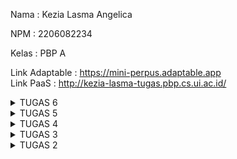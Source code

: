 Nama    : Kezia Lasma Angelica

NPM     : 2206082234

Kelas   : PBP A

Link Adaptable  : https://mini-perpus.adaptable.app  
Link PaaS       : http://kezia-lasma-tugas.pbp.cs.ui.ac.id/

<details>
<summary>TUGAS 6</summary>

1.  Jelaskan perbedaan antara asynchronous programming dengan synchronous programming.  
    Synchronus programming memiliki cara kerja menunggu syntax per baris selesai dikerjakan terlebih dulu, kemudian baru melanjutkan ke syntax dibawahnya sehingga tidak bisa mengeksekusi beberapa kode secara bersamaan. Sementara asynchronus programming dapat mengeksekusi beberapa tugas secara bersamaan dengan menginisiasi 'async' pada pendefinisian function agar function tersebut mengembalikan sebuah promise, kemudian menggunakan syntax 'await' untuk untuk menjeda eksekusi program dan menunggu promise terselesaikan terlebih dulu untuk melanjutkan program.  

2.  Dalam penerapan JavaScript dan AJAX, terdapat penerapan paradigma event-driven programming. Jelaskan maksud dari paradigma tersebut dan sebutkan salah satu contoh penerapannya pada tugas ini.  
    Dalam pemrograman, event-driven programming adalah suatu keadaan dimana program memberikan timbal balik output dari suatu kejadian input dari user atau yang biasa disebut dengan event handling. Dalam AJAX dan JavaScript yang digunakan kali ini, program akan memberikan respon ketika user melakukan aksi, seperti klik button, submit, dan lain sebagainya, tanpa harus menunggu eksekusi kode sebelumnya selesai dilakukan. Pada tugas kali ini, salah satu event-driven yang digunakan adalah 'onclick', dimana ketika fungsi addProduct() dijalankan, program akan mengirim data ke server menggunakan AJAX, kemudian tampilan produk akan terbarui secara dinamis tanpa reload halaman secara manual.  

3.  Jelaskan penerapan asynchronous programming pada AJAX.  
    AJAX merupakan teknologi yang memadukan Javascript dan HTML DOM untuk menampilkan data serta peramban web untuk meminta data dari server. Teknologi ini memungkinkan halaman web untuk memperbarui data secara asinkronus dengan mengirimkan data ke peladen dibalik layar untuk memperbarui sebagian elemen data pada halaman tanpa harus me-reload halaman secara keseluruhan sehingga bersifat lebih interaktif dengan pengguna karena program merespon langsung permintaan user tanpa harus menunggu bagian kode yang lain selesai dikerjakan. Cara kerja asynchronus programming pada AJAX adalah:  
    a.  AJAX akan membuat surat permintaan data ke server berdasarkan apa yang diminta oleh user  
    b.  Setelah surat permintaan tersebut sudah lengkap, maka AJAX akan langsung mengirimkannya ke server tanpa harus menunggu balasan server.  
    c.  Sementara AJAX menunggu balasan server, AJAX akan tetap berinteraksi dengan user, sehingga program tidak terhenti hanya untuk menunggu respon atas permintaan sebelumnya  
    d.  Setelah server sudah memberikan respon atas permintaan user, AJAX akan memeriksa balasan tersebut. Jika tidak ada permasalahan pada balasan tersebut, maka AJAX akan menampilkan balasan tersebut kepada user melalui tampilan program  
    
4.  Pada PBP kali ini, penerapan AJAX dilakukan dengan menggunakan Fetch API daripada library jQuery. Bandingkanlah kedua teknologi tersebut dan tuliskan pendapat kamu teknologi manakah yang lebih baik untuk digunakan.  
    Jika menggunakan Fetch API kita tidak perlu menggunakan unduhan atau instalasi tambahan seperti pustaka eksternal dan Fetch API menggunakan promise untuk menangani respons dari permintaan yang memudahkan pengelolaan alur asinkronus dan memisahkan permintaan dan respons sehingga memungkinkan manipulasi data secara independen. Jika menggunakan library jQuery, maka akan lebih leluasa karena library jQuery kompatibel secara lintas browser dan syntax nya lebih ringkas untuk melakukan permintaan dan penanganan respon dengan berbagai utilitas yang disediakan.  
    Jika perlu memilih teknologi mana yang lebih baik digunakan, maka akan lebih baik menggunakan Fetch API karena memiliki kontrol yang baik dan terintegrasi dengan promise yang cocok untuk proyek dengan teknologi modern.  

5.  Jelaskan bagaimana cara kamu mengimplementasikan checklist di atas secara step-by-step (bukan hanya sekadar mengikuti tutorial).  
    a.  Membuat fungsi get_product_json(request) untuk mengambil data produk dan di serialize ke format json  
    b.  Membuat fungsi add_product_ajax(request) untuk melakukan add product dengan AJAX, dengan function diisi oleh variabel yang sesuai dengan models yang kita pakai  
    c.  Melakukan routing kedua fungsi tersebut di urls.py  
    d.  Membuat struktur card pada `for products in products` sebelumnya dan mengganti dengan struktur card yang baru dengan menandakan ID pada setiap objek card yang dibuat, contohnya `<div id="product_cards"></div>`  
    e.  Membuat block `<Script>` berisi function async getProducts() dengan return fetch dari function get_product_json()  
    f.  Menambahkan fungsi async refreshProducts() yang berfungsi untuk merefresh data produk secara asynchronus. Pada function inilah kita menginisiasi card dan atribut-atributnya yang sebelumnya kita inisiasikan di `for products in products`. Agar ter synchronize dengan data tiap produk, kita dapat menggunakan for loop `products.forEach(item)` yang menggunakan variabel htmlString untuk mengumpulkan isi dari for loop tersebut, kemudian melakukan getElementById  
    f.  Menambahkan modal form dalam bentuk Bootstrap serta buttonnya untuk menampilkan modal
    g.  Membuat function addProduct() pada block Script untuk membuat sebuah FormData baru yang datanya diambil dari form pada modal. Objek FormData dapat digunakan untuk mengirimkan data form tersebut ke server melalui syntax `new FormData(document.querySelector('#form'))` dan mengosongkan isi form setelah submit dengan `document.getElementById("form").reset()` serta menambahkan `document.getElementById("button_add").onclick = addProduct` untuk event handling ketika terjadi onclick pada button add product

</details>

<details>
<summary>TUGAS 5</summary>

1.  Jelaskan manfaat dari setiap element selector dan kapan waktu yang tepat untuk menggunakannya.  
    a. Universal Selector (*) adalah sebuah jenis elemen selector dalam CSS yang memilih atau mempengaruhi semua elemen di dalam dokumen HTML sehingga selector ini digunakan saat kita ingin menerapkan style elemen tersebut dalam seluruh dokumen  
    b. Type Selector adalah elemen selector yang dapat digunakan saat kita ingin menerapkan style pada semua instance dari elemen tertentu, contohnya mengubah warna teks atau size text dengan menggunakan 'p', 'h1', 'div'.  
    c. Class Selector (.classname) digunakan ketika ingin menerapkan style pada semua elemen yang memiliki kelas tertentu seperti 'container', 'box', 'button'.  
    d. ID Selector dapat digunakan ketika kita ingn menerapkan style pada elemen yang memiliki ID unik seperti '#header' dalam satu halaman.  
    e. Pseudo class dapat digunakan ketika ingin menerapkan style pada elemen dengan kondisi tertentu seperti saat mouse diarahkan, saat button diklik. Contoh dari pseudo class adalah ':hover', ':active'  

2.  Beberapa HTML5 Tag yang saya ketahui adalah:  
    a. 'header' yang digunakan untuk menandakan bagian atas dari halaman web atau dari sebuah elemen atau sekelompok elemen.  
    b. nav sebagai penanda daftar navigasi untuk tautan navigasi ke bagian-bagian lain dari halaman atau ke halaman-halaman lain  
    c. section yang digunakan untuk menyusun konten dalam satu bagian terkait dalam dokumen seperti artikel atau bagian khusus dari halaman.  
    d. div yang digunakan sebagai kontainer untuk mengelompokkan dan mengorganisir beberapa elemen dalam dokumen menjadi suatu kesatuan  
    e. footer yang digunakan untuk mendefinisikan bagian bawah dari halaman atau akhir dari elemen atau sekelompok elemen.  

3.  Jelaskan perbedaan antara margin dan padding.  
    Margin memiliki konsep yang berada di luar batas elemen antara elemen dan elemen lain di sekitarnya yang menciptakan jarak antara elemen dengan elemen tetangganya atau dengan tepi area konten. Sifatnya sendiri tidak terpengaruh oleh background atau border dan bersifat transparan secara default sehingga jika kita menggunakan elemen seperti warna background, maka margin tidak akan memiliki pengaruh pada elemen tersebut. 
    Sementara itu, padding memiliki konsep yang mengatur ruang bagian dalam elemen, dimana padding mengontrol ruang diesekitar konten elemennya seperti contohnya mengatur jarak sisi-sisi box pada text yang ada didalamnya. Selain itu, padding juga mempengaruhi background karena padding dapat menampilkan warna background.  

4.  Bootstrap dan Tailwind CSS adalah dua framework CSS yang membantu dalam pembuatan desain situs web. Keduanya memiliki berbeda dalam membangun style dalam komponen situs web dimana Bootstrap memberikan komponen-komponen bawaan yang lebih terstruktur sehingga pada saat tertentu sulit untuk mengubah komponen sesuai dengan kebutuhan khusus tanpa menimpa banyak gaya bawaan Bootstrap. Sementara itu, Tailwind CSS adalah framework utility-first yang memberikan kelas-kelas utilitas yang kuat dan memberikan fleksibilitas besar dalam tata letak dan desain. Bootstrap lebih cocok jika ingin membangun situs dengan cepat karena menggunakan komponen bawaan yang telah dirancang dengan baik. Tetapi jika kita ingin mmebuat situs dengan tingkat kustomisasi tinggi atau ingin mendesain dari nol, akan lebih nyaman menggunakan Tailwind CSS yang memberikan kebebasan lebih besar melalu kelas-kelas yang disediakan.  

5.  Jelaskan bagaimana cara kamu mengimplementasikan checklist di atas secara step-by-step (bukan hanya sekadar mengikuti tutorial).  
    a. Kustomisasi halaman login, register, dan tambah inventori semenarik mungkin.  
    Pertama, saya merancang desain yang saya inginkan di aplikasi Figma. Kemudian, saya menggunakan markup tags css style untuk menyusun desain-desain tersebut. Dalam markup tags tersebut, saya membuat komponen-komponen apa saja yang ingin saya berikan style, dimana ada beberapa komponen sepert body, container, box, form, button, juga dengan beberapa kondisi atau gayanya seperti saat hover atau model text heading(h) atau paragraph(p). Kemudian dalam komponen-komponen tersebut saya mengatur stylenya denga inisiasi background color, margin, padding, text align, border serta radiusnya, juga font dan font sizenya.  
    b. Kustomisasi halaman daftar inventori menjadi lebih berwarna maupun menggunakan apporach lain seperti menggunakan Card.  
    Pada daftar inventori, saya menambah kustomisasi dengan menggunakan card dan radio choice sebagai additional choice untuk produk saya. Untuk card, saya menerapkan desainnnya dengan menandakan bagian dari card menggunakan 'div class' serta mengatur stylenya seperti width, height, display, margin. Didalam 'div', saya menginisiasi bagian card seperti header, body, dan title.  
    Kemudian untuk mengkustomisasi radio choice, saya menandakan terlebih dulu apa saja yang ingin customize, dalam hal ini saya menambahkan pilihan 'hot, cold' untuk 'type' dan 'less sweet, normal sweet' untuk 'sweetness. Kemudian saya mendaftarkan additional tersebut berupa variabel pada models.py serta tipe datanya dan menambahkannya juga pada fields di models.py dan setelah itu melakukan migration sebagai langkah wajib ketika melakukan perubahan pada model produk. Agar tampilan dari additionals tersebut muncul pada card products, tidak lupa saya menambahkan bagian tersebut pada card text dalam card div.
</details>

<details>
<summary>TUGAS 4</summary>

1.  Apa itu Django UserCreationForm, dan jelaskan apa kelebihan dan kekurangannya?  
    Django UserCreationForm adalah impor bawaan `django.contrib.auth.forms` yang menyedeiakan template pengisian form seperti nama, password, dan konfirmasi password sehingga adanya UserCreationForm dapat membantu developer untuk tidak perlu panjang-panjang membuat code untuk standar pengisian form dan bahkan pengisian password sudah memiliki section konfirmasi. Sayangnya, UserCreationForm belum menyediakan template untuk data pendaftaran lebih detail seperti tanggal lahir dan jenis kelamin/ Selain itu, verifikasi identitas dan oersetujuan persyaratan juga belum tersedia di bawaan ini. 

2.  Apa perbedaan antara autentikasi dan otorisasi dalam konteks Django, dan mengapa keduanya penting?  
    Authentication adalah proses memastikan identitas pengguna ketika masuk ke sebuah sistem dengan tujuan untuk mengenali atau memvalidasi user yang masuk. Tahapan awal dari authentication sendiri adalah dengan user menciptakan "lingkungan" nya sendiri pada sebuah sistem (register), kemudian ketika user akan masuk kembali ke sistem, ia akan melewati proses autentikasi seperti login dengan username dan password dan akan diautentikasi oleh sistem apakah username dan password yang dimasukkan sudah benar. Autentikasi diperlukan untuk menjaga keamanan data user agar tidak bisa diakses secara sembarang  
    Sementara itu, authorization adalah proses memastikan bahwa user memiliki izin untuk masuk kedalam sebuah sistem. Hal ini dilakukan untuk memastikan bahwa tidak sembarang orang dapat mengakses sistem tersebut. Tahapan dari authorization biasanya dapat dilakukan setelah proses authentication selesai, dimana ketika user sudah tervalidasi masuk ke sistem, sistem akan menentukan akses apa saja yang dibuka untuk user tersebut sesuai dengan kriteria ketika user membuat "lingkungan" nya pada sistem. Authorization adalah salah satu komponen penting untuk mengontrol akses yang berbeda-beda dari tiap user.  

3.  Apa itu cookies dalam konteks aplikasi web, dan bagaimana Django menggunakan cookies untuk mengelola data sesi pengguna?  
    Cookies adalah data kecil yang disimpan pada client side untuk menandakan aksi yang dilakukan oleh pengguna tergantung oleh jenis cookienya. Cookie biasanya digunakan untuk mengelola sesi pengguna dengan menggunakan Session ID yang di-generate secara random. Kemudian, Django akan menyimpan data dari sesi tersebut dan hanya akan menggunakan Session ID yang disimpan dalam cookie di sisi klien. Setelah data sesi tersimpan, server akan mengirimkan Session ID ini kembali ke client dalam bentuk cookie. Cookie ini kemudian akan dikirimkan kembali oleh client ke server setiap kali permintaan HTTP dibuat ke aplikasi. Session ID inilah yang akan digunakan untuk mengidentifikasi pengguna dan data-datanya. Setelah pengguna melakukan logout, maka data dari sesi tersebut yang berkaitan dengan Session ID yang logout akan terhapus.  

4.   Apakah penggunaan cookies aman secara default dalam pengembangan web, atau apakah ada risiko potensial yang harus diwaspadai?  
    Ya, ada yang harus diwaspadai. Cookie rentan terhadap pencurian informasi sensitif jika tidak dielakukan dengan benar karena dapat menjadi target serangan Cross-Site Scripting (XSS) yang dimana penyerang dapat memasukkan script berbahaya ke halaman web dan mencuri cookies atau juga menjadi peluang serangan Man-in-the-Middle (MitM) alias disadap melalui lalu lintas jaringan jika koneksi tidak dienkripsi dengan HTTPS. Maka dari itu, penting untuk mengonfigurasi cookies dengan benar, dengan mengatur atribut Secure dan HttpOnly untuk melindungi informasi sensitif.

5. Checklist Tugas  
    a. Mengimplementasikan fungsi registrasi, login, dan logout untuk memungkinkan pengguna untuk mengakses aplikasi sebelumnya dengan lancar: Membuat 3 fungsi pada `views.py` yaitu  
    - Register: fungsi untuk membuat akun user menggunakan metode "POST" dimana client mengirim data registrasi ke server dengan menambahkan impor bawaan Django yaitu `UserCreationForm()` untuk mempermudah pembuatan kode untuk form bagi developer. Setelah menginisiasi fungsi diatas, kita perlu membuat berkas HTML nya pada templates. berikut adalah cara menginisiasi fungsi:   
    ```python
    from django.shortcuts import redirect
    from django.contrib.auth.forms import UserCreationForm
    from django.contrib import messages  

    ...
    def register(request):
    form = UserCreationForm()

    if request.method == "POST":
        form = UserCreationForm(request.POST)
        if form.is_valid():
            form.save()
            messages.success(request, 'Your account has been successfully created!')
            return redirect('main:login')
    context = {'form':form}
    return render(request, 'register.html', context)
    ```
    - Login: fungsi yang mengirim request autentikasi username dan password user dalamm bentuk "POST" dan mengautentikasinya dengan impor bawaan `authenticate(request, username=username, password=password`.Setelah menginisiasi fungsi diatas, kita perlu membuat berkas HTML nya pada templates. berikut adalah cara menginisiasi fungsi:  
    ```python
    from django.contrib.auth import authenticate, login

    ...
    def login_user(request):
    if request.method == 'POST':
        username = request.POST.get('username')
        password = request.POST.get('password')
        user = authenticate(request, username=username, password=password)
        if user is not None:
            login(request, user)
            return redirect('main:show_main')
        else:
            messages.info(request, 'Sorry, incorrect username or password. Please try again.')
    context = {}
    return render(request, 'login.html', context)
    ```  
    - Logout: fungsi yang mengirim request logout ke server, kemudian akan mengarahkan sistem ke page login
    Fungsi-fungsi yang sudah dibuat ini akan ditambahkan pathnya ke `urlpatterns` pada `urls.py`. Kemudian kita juga perlu merestriksi halaman main dengan
    ```python
    from django.contrib.auth.decorators import login_required
    ```  
    kemudian menambahkan `@login_required` diatas fungsi show_main
    ```python
    ...
    @login_required(login_url='/login')
    def show_main(request):
    ...
    ``` 

    b. Membuat dua akun pengguna dengan masing-masing tiga dummy data menggunakan model yang telah dibuat pada aplikasi sebelumnya untuk setiap akun di lokal.  
    - Pertama, kita akan melakukan register 2 akun di lokal. Setelah itu, login pada kedua akun tersebut dan membuat `3 dummy data berbeda` berdasarkan models yang sudah dibuat, dimana pada models saya, saya memggunakan name, amount, description, dan price.  

    c. Menghubungkan model Item dengan User  
    Menghubungkan model Item dengan User dilakukan agar Item yang muncul tersinkron dengan user yang sedang login kedalam sistem. Tahapannya adalah:  
    - Pada models.py, kita akan mengimpor model `User` dan menghubungkan satu produk dengan satu user menggunakan `ForeignKey`  
    ```python
    ...
    from django.contrib.auth.models import User
    ...
    class Product(models.Model):
    user = models.ForeignKey(User, on_delete=models.CASCADE)
    ...  
    ```  
    - Kemudian, kita akan menambahkan parameter `commit=False` pada `form.save()` di fungsi `creat_product` pada `views.py/main` yang bertujuan agar objek yang baru dibuat tidak langsung disimpan ke database, tetapi akan dimodifikasi terlebih dulu untuk memasukkan field `user` dengan objek `User` dari return value `request.user` untuk menandakan bahwa objek yang dibuat adalah milik user yang sedang login.Berikut adalah contoh kodenya:
    ```python
    def create_product(request):
    form = ProductForm(request.POST or None)

    if form.is_valid() and request.method == "POST":
        product = form.save(commit=False)
        product.user = request.user
        product.save()
        return HttpResponseRedirect(reverse('main:show_main'))
    ...
    ```  
    - Setelah itu, context `name` pada fungsi `show_main` akan diubah menjadi `'name': request.user.username,` agar objek produk yang ditampilkan adalah objek yang terasosiasi dengan user yang login
    - Karena kita menambahkan model baru yaitu `User`, maka kita perlu melakukan `python manage.py makemigrations`. Sebelum melakukan migrate, akan muncul error yang perlu diatasi dengan memberikan reply `1` di terminal pada error tersebut untuk menetapkan default value. Baru setelah itu kita bisa melakukan migration dengan `python manage.py migrate`

    d. Menampilkan detail informasi pengguna yang sedang logged in seperti username dan menerapkan cookies seperti last login pada halaman utama aplikasi.  
    Untuk menampilkan informasi pengguna yang sedang logged in seperti username, maka kita perlu mengubah context `name` pada fungsi `show_main` di `views.py/main`  menjadi `'name': request.user.username,` agar objek produk yang ditampilkan adalah objek yang terasosiasi dengan user yang login. Untuk menerapkan cookies seperti last login pada main page, maka tahapan yang perlu dilakukan:  
    - Logout akun yang sedang login pada aplikasi Django, kemudian kita akan mengimpor beberapa fungsi  
    ```python
    import datetime
    from django.http import HttpResponseRedirect
    from django.urls import reverse
    ```
    - Lalu pada fungsi `login_user`, kita akan menambahkan fungsi `last_login` pada blok `if User is not None`  
    ```python
    if user is not None:
    login(request, user)
    response = HttpResponseRedirect(reverse("main:show_main")) # Untuk membuat response
    response.set_cookie('last_login', str(datetime.datetime.now())) # Membuat cookie last login dan ditambahkan ke response
    ```
    - Kemudian kita juga akan menambahkan variabel `'last_login': request.COOKIES['last_login'],` pada `context` di fungsi `show_main`
    - Lalu pada fungsi `logout_user`, kita akan menambahkan `response.delete_cookie('last_login')` agar cookie `last_login` dihapus saat pengguna melalukan logout

</details>


<details>
<summary>TUGAS 3</summary>

1. Apa perbedaan antara form POST dan form GET dalam Django?  
    Method GET dan Post merupakan method yang digunakan untuk mengirim request HTTP ke server. Perbedaanya yaitu terletak pada tampilan URL, dimana GET akan menampilkan request HTTP pada URL, sementara POST tidak menampilkan request HTTP sehingga lebih aman untuk data yang membutuhkan privasi.  
    Contoh:  
    GET     : google.com/search?q=difference+between+post+and+get  
    POST    : https://scele.cs.ui.ac.id/user/profile.php?id=5465 (tidak menampilkan username dan password)  

2. Apa perbedaan utama antara XML, JSON, dan HTML dalam konteks pengiriman data?  
    a. XML     : Menggunakan markup tags sebagai basis sintaksnya. Sifat datanya terstruktur dan memiliki validasi yang kuat sehingga biasanya digunakan untuk konfigurasi aplikasi.
    b. JSON    : Menggunakan format pasangan key dan value. JSON mempunyai struktur yang lebih sederhana dibandingkan XML, namun ukuran datanya jauh lebih efisien sehingga biasanya digunakan untuk pengembangan web yang membutuhkan pertukaran data antara server dan client.
    c. HTML     : HTML juga menggunakan markup tags sebagai basis sintaksnya, namun tujuannya adalah untuk merender tampilan sehingga biasanya digunakan untuk membuat tampilah halaman web  

3. Mengapa JSON sering digunakan dalam pertukaran data antara aplikasi web modern?  
    JSON sering digunakan dalam pertukaran data aplikasi web modern karena formatnya lebih sederhana dan ringkas (menjadi lebih mudah dibaca oleh mesin) sehingga komunikasi pertukaran data dapat berlangsung dengan cepat  

4. Jelaskan bagaimana cara kamu mengimplementasikan checklist di atas secara step-by-step (bukan hanya sekadar mengikuti tutorial).  
    A. Membuat input form untuk menambahkan objek model pada app sebelumnya  
        - Membuat berkas forms.py pada direktori main untuk menginisiasi fields data yang akan dibutuhkan untuk produk. Pada produk saya, saya menggunakan fields name, amount, description, price serta   
        - Menambahkan import HttpResponseRedirect, ProductForm, dan reverse pada views.py
        - Membuat fungsi createProduct dengan parameter request untuk menginisiasi formulir yang menambahkan data produk yang baru diisi pada file tersebut
        - Menambahkan variabel products = Product.objects.all() pada views.py agar seluruh objek Product tersimpan di database
        - Membuka file urls.py di direktori utama untuk melakukan import fungsi create_product serta me-routing path create_product ke urlpatterns
        - Membuat file create_product.html pada templates yang mengextend base.html. File ini akan menginisiasi tampilan untuk "Add Products"  
    B. Menambahkan 5 fungsi views untuk melihat objek yang sudah ditambahkan dalam format HTML, XML, JSON, XML by ID, dan JSON by ID.  
        - Untuk melihat dalam format HTML, buat fungsi baru pada views.py, yaitu create_item dengan request untuk merender request product
        - Kemudian membuat file create_item.html pada templates untuk membuat tampilan page "Add Items"
        - Untuk format HTML dan JSON, impor HttpResponse dan serializers pada views.py, yang dimana serializers berfungsi untuk translater objek ke model XML dan JSON  
        - Membuat fungsi show_xml dan show_JSON yang menerima parameter request dengan melakukan serialize response data ke XML atau JSON
        - Jika ingin melihat objek berdasarkan ID, maka tambahkan fungsi show_xml_by_id dan show_json_by_id dengan menambahkan parameter id kedalam fungsi  
        - Tambahkan fungsi-fungsi yang telah dibuat tadi sebagai import kedalam folder urls.py dan menambahkan path URL fungsi-fungsi tadi kedalam urlpatterns  
    C. Membuat routing URL untuk masing-masing views yang telah ditambahkan pada poin 2.  
    -  Mengimpor fungsi-fungsi yang telah dibuat kedalam urls.py dan menambahkan path url kedalam urlpatterns
    ```python
    from django.urls import path
    from main.views import show_main, create_item, show_xml, show_json, show_xml_by_id, show_json_by_id 

    app_name = 'main'

    urlpatterns = [
        path('', show_main, name='show_main'),
        path('create-item', create_item, name='create_item'),
        path('xml/', show_xml, name='show_xml'), 
        path('json/', show_json, name='show_json'),
        path('xml/<int:id>/', show_xml_by_id, name='show_xml_by_id'),
        path('json/<int:id>/', show_json_by_id, name='show_json_by_id'),  
    ]
    ```  
5. Screenshot Postman  
    A. HTML  
    ![alt text](html.png)
    B. XML  
    ![alt text](xml.png)
    C. JSON  
    ![alt text](json.png)
    D. XML by ID
    ![alt text](xml_2.png)
    E. JSON by ID
    ![alt text](json_1.png)

Referensi:
- https://aws.amazon.com/id/compare/the-difference-between-json-xml/

</details>

<details>
<summary>TUGAS 2</summary>
A.  Checklist

1. Membuat sebuah proyek Django baru:   
    a. Membuat direktori lokal yang kemudian akan menjadi direktori utama  
    b. Menyalakan virtual environment setiap akan membuat proyek baru agar dependencies untuk tiap proyek terisolasi  
    c. Menyiapkan dependencies dalam berkas requirements.txt dan menginstallnya  
    d. Membuat proyek baru dengan command `django-admin startproject`

2. Membuat aplikasi dengan nama main pada proyek tersebut: Menjalankan command `python manage.py startapp main` pada direktori utama dan mendaftarkannya pad settings.py

3. Melakukan routing pada proyek agar dapat menjalankan aplikasi main: Membuat berkas urls.py pada direktori main dan mengisi file tersebut dengan:  
    a. Mengimpor path dari django.urls untuk mendefinisikan pola URL.  
    b. Menggunakan fungsi `show_main` dari modul main.views sebagai tampilan yang akan ditampilkan ketika URL terkait diakses.  
    c. Memberikan app_name untuk memberikan nama unik pada pola URL dalam aplikasi.

4.  Membuat model pada aplikasi main dengan nama Item dan memiliki atribut wajib: Mengisi berkas models.py dengan   
    a. models.Model yaitu kelas dasar yang digunakan untuk mendefinisikan model dalam Django.  
    b. Product yaitu nama model yang ingin didefinisikan.  
    c. Menambahkan atribut seperti nama, harga, dan deskripsi dan mengelompokkan tiap atribut kedalam tipe data yang sesuai seperti CharField, DateField, IntegerField, dan TextField.

5.  Membuat sebuah fungsi pada views.py untuk dikembalikan ke dalam sebuah template HTML yang menampilkan nama aplikasi serta nama dan kelas kamu:  
    a. Mengisi berkas views.py dengan `from django.shortcuts import render`  
    b. Menambahkan fungsi `def show_main(request)` yang mengatur permintaan HTTP dan mengembalikan tampilan yang sesuai.  
    c. Menambahkan "context" yang berisi data yang akan dikirimkan ke tampilan (berupa data nama dan kelas)  
    d. Menambahkan "render" tampilan yang berisi  
        - `request` yang berisi objek permintaan HTTP yang dikirim oleh pengguna.  
        - `main.html` yang berisi berkas template yang akan digunakan untuk me-render tampilan.  
        - `context` yang merupakan dictionary berisi data yang akan diteruskan ke tampilan untuk digunakan dalam penampilan dinamis.

6.  Membuat sebuah routing pada urls.py aplikasi main untuk memetakan fungsi yang telah dibuat pada views.py: Menambahkan isi urls.py pada direktori proyek dengan mengimpor fungsi include dari django.urls dan rute URL dari aplikasi lain untuk diarahkan ke tampilan main melalui variabel urlpatterns

7.  Melakukan deployment ke Adaptable terhadap aplikasi yang sudah dibuat sehingga nantinya dapat diakses oleh teman-temanmu melalui Internet:  
    a. Membuat akun Adaptable dan menyambungkannya dengan akun GitHub  
    b. Membuat "New App" dan menyambungkannya dengan repositori GitHub yang sudah ada dengan memilih "All Repositories" pada proses instalasi  
    c. Memilih repositori yang akan di-deploy ke Adaptable  
    d. Memilih Python App Template sebagai template deployment dan memilih PostgreSQL sebagai tipe basis data yang akan digunakan.  
    e. Menyesuaikan versi Python dengan spesifikasi aplikasi dengan mengecek terlebih dulu versi python melalui penyalaan virtual environment dan menjalankan python --version.  
    f. Menambahkan `python manage.py migrate && gunicorn mini_perpus.wsgi` pada bagian "Start Command"  
    g. Memasukkan nama aplikasi yang akan menjadi domain untuk situs web aplikasi dan mencentang HTTP Listener on PORT  
    h. Klik "Deploy App", kemudian proses deployment akan dimulai


B.  Buatlah bagan yang berisi request client ke web aplikasi berbasis Django beserta responnya dan jelaskan pada bagan tersebut kaitan antara urls.py, views.py, models.py, dan berkas html. 

![alt text](bagan.jpg)  
    Pertama, client akan membuat request ke URL aplikasi Django melalui internet. Kemudian, urls.py akan memetakan request tersebut melalui route yang menghubungkan URL yang diminta dengan fungsi atau kelas tampilan yang akan menanganinya. Lalu, views.py akan menerima permintaan dan memprosesnya sesuai dengan logika aplikasi. Misal dalam halaman profil, views akan memeriksa data pengguna yang diminta dan mempersiapkan data tersebut untuk ditampilkan. Selanjutnya views.py akan berinteraksi dengan models.py untuk mengakses atau memperbarui data di database. Setelah memproses data, views akan menggunakan template HTML yang berisi struktur dan elemen-elemen HTML untuk menyusun halaman web dengan mengisi data yang diperlukan. Setelah halaman web selesai dibuat, aplikasi akan mengirimkannya sebagai respons (response) kembali kepada client yang mengakses URL tersebut melalui internet dengan tampilan yang sesuai dengan request.  

C. Jelaskan mengapa kita menggunakan virtual environment? Apakah kita tetap dapat membuat aplikasi web berbasis Django tanpa menggunakan virtual environment?  
    Virtual environment dibutuhkan untuk mengisolasi dependencies dari suatu proyek, yang dimana dependencies tersebut tercatat pada requirements.txt. Hal ini akan memudahkan developer dalam mengelola berbagai proyek karena tiap proyek akan memiliki environment dan dependenciesnya masing-masing yang sudah terpisah. Sebenarnya, aplikasi web berbasis Django tetap dapat dibuat tanpa menggunakan virtual environment jika hanya dilakukan pada server local. Namun, hal ini akan sulit dilakukan jika kita akan melakukan deploy project menggunakan online hoster karena online hoster perlu menyesuaikan dependencies yang diperlukan proyek dengan mesin hosting.

D. Jelaskan apakah itu MVC, MVT, MVVM dan perbedaan dari ketiganya  
    a. MVC (Model-View-Controller):  
        - Model: Komponen yang mengatur dan mengelola logika aplikasi, data, validasi, dan interaksi.
        - View (Tampilan): Komponen yang mengontrol bagaimana data yang dikelola oleh model akan ditampilkan dengan menyiapkan komponenen-komponen yang akan terlibat seperti text boxes, dropdowns, dan lainnya.
        - Controller (Kontroler): Sebagai penengah dari Model dan View yang bertugas untuk memproses logika dan permintaan yang masuk dan berinteraksi dengan View untuk me-render output.
    b. MVT (Model-View-Template):  
        - Model: Sama seperti dalam Model dalam MVC yang bertugas mengelola data dan aplikasi.
        View (Tampilan): Berperan sebagai pengatur tampilan dengan mengambil data dari model untuk ditampilkan kepada pengguna
        - Template: Mengatur tampilan atau antarmuka pengguna dengan memisahkan kode HTML dari logika aplikasi untuk merancang tampilan yang diisi dengan data dari Model melalui View.
    c. MVVM (Model-View-ViewModel):
    - Model (Model): Sama seperti Model dalam MVC dan MVT yang bertugas mengelola data dan logika aplikasi.
    - View (Tampilan): Bertanggung jawab untuk menyiapkan elemen yang akan ditampilkan dan menerima input dari user.
    - ViewModel (Model Tampilan): Menjadi jembatan antara Model dan View yang mengontrol interaksi dari View  
    d. Perbedaan:  
    Pada MVC, terdapat controller yang mengendalikan Model dan View yang ditulis dengan kode spesifik untuk mengontrol. Sementara pada MVT, terdapat View yang menerima request dan mengembalikan respon dari HTTP dan Controller pada MVT sudah diatur oleh frameworknya sendiri.
    MVT adalah sebuah adaptasi dari MVC yang lebih khusus untuk kerangka kerja Django. Pada MVVM, logika yang digunakan yaitu data-binding, yang memudahkan dalam membuat perubahan pada aplikasi dibanding dengan MVC yang kodenya berlapis-lapis.

</details>